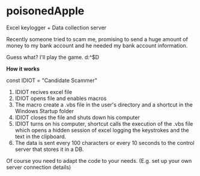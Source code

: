 # poisonedApple
Excel keylogger + Data collection server

Recently someone tried to scam me, promising to send a huge amount of money to my bank account and he needed my bank account information.

Guess what? I'll play the game. d:^$D

**How it works**

const IDIOT = "Candidate Scammer"

1. IDIOT recives excel file
2. IDIOT opens file and enables macros
3. The macro create a .vbs file in the user's directory and a shortcut in the Windows Startup folder
4. IDIOT closes the file and shuts down his computer
5. IDIOT turns on his computer, shortcut calls the execution of the .vbs file which opens a hidden session of excel logging the keystrokes and the text in the clipboard.
6. The data is sent every 100 characters or every 10 seconds to the control server that stores it in a DB.

Of course you need to adapt the code to your needs. (E.g. set up your own server connection details)
